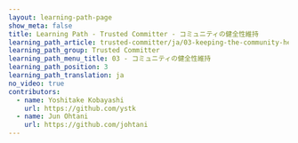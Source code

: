 ```yaml
---
layout: learning-path-page
show_meta: false
title: Learning Path - Trusted Committer - コミュニティの健全性維持
learning_path_article: trusted-committer/ja/03-keeping-the-community-healthy-ja.asciidoc
learning_path_group: Trusted Committer
learning_path_menu_title: 03 - コミュニティの健全性維持
learning_path_position: 3
learning_path_translation: ja
no_video: true
contributors:
  - name: Yoshitake Kobayashi
    url: https://github.com/ystk
  - name: Jun Ohtani
    url: https://github.com/johtani
---
```

<!--- This file autogenerated from https://github.com/InnerSourceCommons/InnerSourceLearningPath/blob/master/scripts -->
